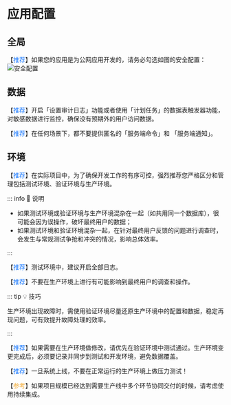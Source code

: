 # 应用配置

## 全局

【<font color="#1677FF">推荐</font>】如果您的应用是为公网应用开发的，请务必勾选如图的安全配置：
![安全配置](/standard/images/dev-configuration-designer-safe.png "安全配置")


## 数据

【<font color="#1677FF">推荐</font>】开启「设置审计日志」功能或者使用「计划任务」的数据表触发器功能，对敏感数据进行监控，确保没有预期外的用户访问数据。

【<font color="#1677FF">推荐</font>】在任何场景下，都不要提供匿名的「服务端命令」和 「服务端通知」。

## 环境

【<font color="#1677FF">推荐</font>】在实际项目中，为了确保开发工作的有序可控，强烈推荐您严格区分和管理包括测试环境、验证环境与生产环境。

::: info 📘 说明

- 如果测试环境或验证环境与生产环境混杂在一起（如共用同一个数据库），很可能会因为误操作，破坏最终用户的数据；
- 如果测试环境和验证环境混杂一起，在针对最终用户反馈的问题进行调查时，会发生与常规测试争抢和冲突的情况，影响总体效率。

:::

【<font color="#1677FF">推荐</font>】测试环境中，建议开启全部日志。

【<font color="#1677FF">推荐</font>】不要在生产环境上进行有可能影响到最终用户的调查和操作。

::: tip 💡 技巧

生产环境出现故障时，需使用验证环境尽量还原生产环境中的配置和数据，稳定再现问题，可有效提升故障处理的效率。

:::

【<font color="#1677FF">推荐</font>】如果需要在生产环境做修改，请优先在验证环境中测试通过。生产环境变更完成后，必须要记录并同步到测试和开发环境，避免数据覆盖。

【<font color="#1677FF">推荐</font>】一旦系统上线，不要在正常运行的生产环境上做压力测试！

【<font color="#F3AA34">参考</font>】如果项目规模已经达到需要生产线中多个环节协同交付的时候，请考虑使用持续集成。